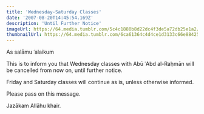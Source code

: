 ```yaml
---
title: 'Wednesday-Saturday Classes'
date: '2007-08-20T14:45:54.169Z'
description: 'Until Further Notice'
imageUrl: https://64.media.tumblr.com/5c4c1880b8d22dc4f3de5a72db25e1a2/tumblr_mur59cI3mE1qb1cbuo1_640.jpg
thumbnailUrl: https://64.media.tumblr.com/6ca61364c4d4ce1d3133c66e884250cb/tumblr_mt3dbmex3c1qe8pd6o1_1280.jpg
---
```


As salāmu ʿalaikum

This is to inform you that Wednesday classes with Abū ʿAbd al-Raḥmān will be cancelled from now on, until further notice.

Friday and Saturday classes will continue as is, unless otherwise informed.

Please pass on this message.

Jazākam Allāhu khair.
